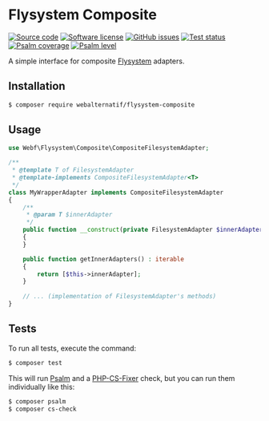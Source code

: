 # Flysystem Composite

[![Source code](https://img.shields.io/badge/source-GitHub-blue)](https://github.com/webalternatif/flysystem-composite)
[![Software license](https://img.shields.io/github/license/webalternatif/flysystem-composite)](https://github.com/webalternatif/flysystem-composite/blob/main/LICENSE)
[![GitHub issues](https://img.shields.io/github/issues/webalternatif/flysystem-composite)](https://github.com/webalternatif/flysystem-composite/issues)
[![Test status](https://img.shields.io/github/actions/workflow/status/webalternatif/flysystem-composite/test.yml?branch=main&label=tests)](https://github.com/webalternatif/flysystem-composite/actions/workflows/test.yml)
[![Psalm coverage](https://shepherd.dev/github/webalternatif/flysystem-composite/coverage.svg)](https://psalm.dev)
[![Psalm level](https://shepherd.dev/github/webalternatif/flysystem-composite/level.svg)](https://psalm.dev)

A simple interface for composite [Flysystem][1] adapters.

## Installation

```bash
$ composer require webalternatif/flysystem-composite
```

## Usage

```php
use Webf\Flysystem\Composite\CompositeFilesystemAdapter;

/**
 * @template T of FilesystemAdapter
 * @template-implements CompositeFilesystemAdapter<T>
 */
class MyWrapperAdapter implements CompositeFilesystemAdapter
{
    /**
     * @param T $innerAdapter
     */
    public function __construct(private FilesystemAdapter $innerAdapter)
    {
    }

    public function getInnerAdapters() : iterable
    {
        return [$this->innerAdapter];
    }
    
    // ... (implementation of FilesystemAdapter's methods)
}
```

## Tests

To run all tests, execute the command:

```bash
$ composer test
```

This will run [Psalm][2] and a [PHP-CS-Fixer][3] check, but you can run them
individually like this:

```bash
$ composer psalm
$ composer cs-check
```

[1]: https://flysystem.thephpleague.com
[2]: https://psalm.dev
[3]: https://cs.symfony.com/
